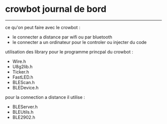 # crowbot journal de bord

____

ce qu'on peut faire avec le crowbot :

  - le connecter a distance par wifi ou par bluetooth
  - le connecter a un ordinateur pour le controler ou injecter du code

utilisation des library pour le programme princpal du crowbot :

  - Wire.h
  - U8g2lib.h
  - Ticker.h
  - FastLED.h
  - BLEScan.h
  - BLEDevice.h

pour la connection a distance il utilise :

  - BLEServer.h
  - BLEUtils.h
  - BLE2902.h


